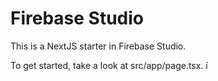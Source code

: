 # Firebase Studio

This is a NextJS starter in Firebase Studio.

To get started, take a look at src/app/page.tsx.
í